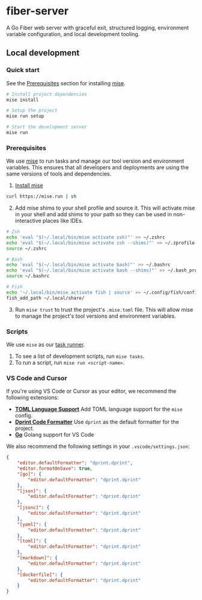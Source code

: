 # fiber-server

A Go Fiber web server with graceful exit, structured logging, environment variable configuration, and local development tooling.

## Local development

### Quick start

See the [Prerequisites](#prerequisites) section for installing [mise](https://mise.jdx.dev/about.html).

```sh
# Install project dependencies
mise install

# Setup the project
mise run setup

# Start the development server
mise run
```

### Prerequisites

We use [mise](https://mise.jdx.dev/about.html) to run tasks and manage our tool version and environment variables.
This ensures that all developers and deployments are using the same versions of tools and dependencies.

1. [Install mise](https://mise.jdx.dev/getting-started.html)

```sh
curl https://mise.run | sh
```

2. Add mise shims to your shell profile and source it. This will activate mise in your shell
   and add shims to your path so they can be used in non-interactive places like IDEs.

```sh
# Zsh
echo 'eval "$(~/.local/bin/mise activate zsh)"' >> ~/.zshrc
echo 'eval "$(~/.local/bin/mise activate zsh --shims)"' >> ~/.zprofile
source ~/.zshrc

# Bash 
echo 'eval "$(~/.local/bin/mise activate bash)"' >> ~/.bashrc
echo 'eval "$(~/.local/bin/mise activate bash --shims)"' >> ~/.bash_profile
source ~/.bashrc

# Fish
echo '~/.local/bin/mise activate fish | source' >> ~/.config/fish/config.fish
fish_add_path ~/.local/share/
```

3. Run `mise trust` to trust the project's `.mise.toml` file. This will allow mise to manage the project's tool versions and environment variables.

### Scripts

We use `mise` as our [task runner](https://mise.jdx.dev/tasks/running-tasks.html).

1. To see a list of development scripts, run `mise tasks`.
1. To run a script, run `mise run <script-name>`.

### VS Code and Cursor

If you're using VS Code or Cursor as your editor, we recommend the following extensions:

- [**TOML Language Support**](https://marketplace.visualstudio.com/items?itemName=be5invis.toml) Add TOML language support for the `mise` config.
- [**Dprint Code Formatter**](https://marketplace.visualstudio.com/items?itemName=dprint.dprint) Use `dprint` as the default formatter for the project.
- [**Go**](https://marketplace.visualstudio.com/items?itemName=golang.go) Golang support for VS Code

We also recommend the following settings in your `.vscode/settings.json`:

```json
{
	"editor.defaultFormatter": "dprint.dprint",
	"editor.formatOnSave": true,
	"[go]": {
		"editor.defaultFormatter": "dprint.dprint"
	},
	"[json]": {
		"editor.defaultFormatter": "dprint.dprint"
	},
	"[jsonc]": {
		"editor.defaultFormatter": "dprint.dprint"
	},
	"[yaml]": {
		"editor.defaultFormatter": "dprint.dprint"
	},
	"[toml]": {
		"editor.defaultFormatter": "dprint.dprint"
	},
	"[markdown]": {
		"editor.defaultFormatter": "dprint.dprint"
	},
	"[dockerfile]": {
		"editor.defaultFormatter": "dprint.dprint"
	}
}
```
